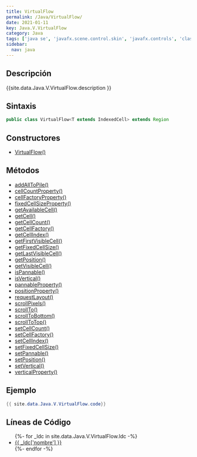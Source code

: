 ```yaml
---
title: VirtualFlow
permalink: /Java/VirtualFlow/
date: 2021-01-11
key: Java.V.VirtualFlow
category: Java
tags: ['java se', 'javafx.scene.control.skin', 'javafx.controls', 'clase java', 'Java 9']
sidebar: 
  nav: java
---
```


## Descripción
{{site.data.Java.V.VirtualFlow.description }}

## Sintaxis
~~~java
public class VirtualFlow<T extends IndexedCell> extends Region
~~~

## Constructores
* [VirtualFlow()](/Java/VirtualFlow/VirtualFlow/)

## Métodos
* [addAllToPile()](/Java/VirtualFlow/addAllToPile)
* [cellCountProperty()](/Java/VirtualFlow/cellCountProperty)
* [cellFactoryProperty()](/Java/VirtualFlow/cellFactoryProperty)
* [fixedCellSizeProperty()](/Java/VirtualFlow/fixedCellSizeProperty)
* [getAvailableCell()](/Java/VirtualFlow/getAvailableCell)
* [getCell()](/Java/VirtualFlow/getCell)
* [getCellCount()](/Java/VirtualFlow/getCellCount)
* [getCellFactory()](/Java/VirtualFlow/getCellFactory)
* [getCellIndex()](/Java/VirtualFlow/getCellIndex)
* [getFirstVisibleCell()](/Java/VirtualFlow/getFirstVisibleCell)
* [getFixedCellSize()](/Java/VirtualFlow/getFixedCellSize)
* [getLastVisibleCell()](/Java/VirtualFlow/getLastVisibleCell)
* [getPosition()](/Java/VirtualFlow/getPosition)
* [getVisibleCell()](/Java/VirtualFlow/getVisibleCell)
* [isPannable()](/Java/VirtualFlow/isPannable)
* [isVertical()](/Java/VirtualFlow/isVertical)
* [pannableProperty()](/Java/VirtualFlow/pannableProperty)
* [positionProperty()](/Java/VirtualFlow/positionProperty)
* [requestLayout()](/Java/VirtualFlow/requestLayout)
* [scrollPixels()](/Java/VirtualFlow/scrollPixels)
* [scrollTo()](/Java/VirtualFlow/scrollTo)
* [scrollToBottom()](/Java/VirtualFlow/scrollToBottom)
* [scrollToTop()](/Java/VirtualFlow/scrollToTop)
* [setCellCount()](/Java/VirtualFlow/setCellCount)
* [setCellFactory()](/Java/VirtualFlow/setCellFactory)
* [setCellIndex()](/Java/VirtualFlow/setCellIndex)
* [setFixedCellSize()](/Java/VirtualFlow/setFixedCellSize)
* [setPannable()](/Java/VirtualFlow/setPannable)
* [setPosition()](/Java/VirtualFlow/setPosition)
* [setVertical()](/Java/VirtualFlow/setVertical)
* [verticalProperty()](/Java/VirtualFlow/verticalProperty)

## Ejemplo
~~~java
{{ site.data.Java.V.VirtualFlow.code}}
~~~

## Líneas de Código
<ul>
{%- for _ldc in site.data.Java.V.VirtualFlow.ldc -%}
   <li>
       <a href="{{_ldc['url'] }}">{{ _ldc['nombre'] }}</a>
   </li>
{%- endfor -%}
</ul>
